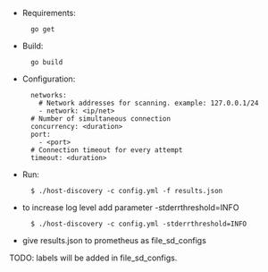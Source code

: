 
- Requirements:
    
        go get 

- Build:

        go build
        
- Configuration:

        networks:
          # Network addresses for scanning. example: 127.0.0.1/24
          - network: <ip/net>
        # Number of simultaneous connection
        concurrency: <duration>
        port: 
          - <port>
        # Connection timeout for every attempt
        timeout: <duration>

- Run:

        $ ./host-discovery -c config.yml -f results.json
        
        
* to increase log level add parameter -stderrthreshold=INFO

        $ ./host-discovery -c config.yml -stderrthreshold=INFO
        
        
        
* give results.json to prometheus as file_sd_configs


TODO: labels will be added in file_sd_configs.

